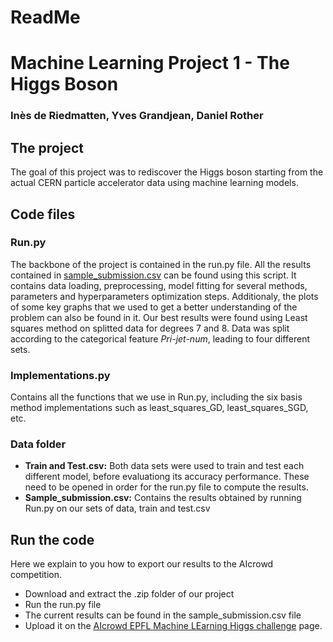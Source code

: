 # ReadMe
# Machine Learning Project 1 - The Higgs Boson
### Inès de Riedmatten, Yves Grandjean, Daniel Rother


##  The project
The goal of this project was to rediscover the Higgs boson starting from the actual CERN particle accelerator data using machine learning models. 

##  Code files
### Run.py

The backbone of the project is contained in the run.py file. All the results contained in [sample_submission.csv]() can be found using this script. It contains data loading, preprocessing, model fitting for several methods, parameters and hyperparameters optimization steps. Additionaly, the plots of some key graphs that we used to get a better understanding of the problem can also be found in it. Our best results were found using Least squares method on splitted data for degrees 7 and 8. Data was split according to the categorical feature _Pri-jet-num_, leading to four different sets. 

### Implementations.py
Contains all the functions that we use in Run.py, including the six basis method implementations such as least_squares_GD, least_squares_SGD, etc.

### Data folder

+ **Train and Test.csv:** Both data sets were used to train and test each different model, before evaluationg its accuracy performance. These need to be opened in order for the run.py file to compute the results. 
+ **Sample_submission.csv:** Contains the results obtained by running Run.py on our sets of data, train and test.csv

## Run the code
Here we explain to you how to export our results to the AIcrowd competition.
+ Download and extract the .zip folder of our project
+ Run the run.py file
+ The current results can be found in the sample_submission.csv file
+ Upload it on the [AIcrowd EPFL Machine LEarning Higgs challenge](https://www.aicrowd.com/challenges/epfl-machine-learning-higgs) page.
